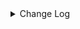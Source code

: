 <details><summary> Change Log </summary>

| Change | Commit | Version |
| --- | --- | --- |
|[Feature][Connector-V2] Make some sink parameters optional for DataHub  (#9229)|https://github.com/apache/seatunnel/commit/7418fae10c|2.3.11|
|[Feature][Connector-V2] Datahub support multi-table sink (#9212)|https://github.com/apache/seatunnel/commit/7027162dec|2.3.11|
|[improve] datahub sink options (#8744)|https://github.com/apache/seatunnel/commit/88f35bd705|2.3.10|
|[Feature][Restapi] Allow metrics information to be associated to logical plan nodes (#7786)|https://github.com/apache/seatunnel/commit/6b7c53d03c|2.3.9|
|[Improve] Remove use `SeaTunnelSink::getConsumedType` method and mark it as deprecated (#5755)|https://github.com/apache/seatunnel/commit/8de7408100|2.3.4|
|[Improve][build] Give the maven module a human readable name (#4114)|https://github.com/apache/seatunnel/commit/d7cd601051|2.3.1|
|[Improve][Project] Code format with spotless plugin. (#4101)|https://github.com/apache/seatunnel/commit/a2ab166561|2.3.1|
|[Hotfix][OptionRule] Fix option rule about all connectors (#3592)|https://github.com/apache/seatunnel/commit/226dc6a119|2.3.0|
|[Improve][Connector-V2][DataHub] Unified exception for DataHub sink connector &amp; change package name of DataHub (#3446)|https://github.com/apache/seatunnel/commit/395635fa18|2.3.0|
|[improve][connector] The Factory#factoryIdentifier must be consistent with PluginIdentifierInterface#getPluginName (#3328)|https://github.com/apache/seatunnel/commit/d9519d696a|2.3.0|
|[Improve][Connector-V2][DataHub] Add DataHub Sink Factory (#3323)|https://github.com/apache/seatunnel/commit/685978d061|2.3.0|
|[#2606]Dependency management split (#2630)|https://github.com/apache/seatunnel/commit/fc047be69b|2.2.0-beta|
|[Feature][Connector-V2]Support datahub sink  (#2558)|https://github.com/apache/seatunnel/commit/43600a7049|2.2.0-beta|

</details>

